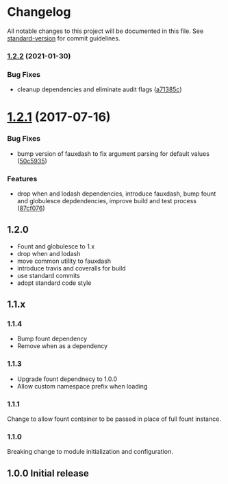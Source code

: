 # Changelog

All notable changes to this project will be documented in this file. See [standard-version](https://github.com/conventional-changelog/standard-version) for commit guidelines.

### [1.2.2](https://github.com/arobson/modlo/compare/v1.2.1...v1.2.2) (2021-01-30)


### Bug Fixes

* cleanup dependencies and eliminate audit flags ([a71385c](https://github.com/arobson/modlo/commit/a71385c7878dbeaac2c21277864faeb557ed6fdd))

<a name="1.2.1"></a>
# [1.2.1](https://github.com/arobson/modlo/compare/v1.1.4...v1.2.1) (2017-07-16)


### Bug Fixes

* bump version of fauxdash to fix argument parsing for default values ([50c5935](https://github.com/arobson/modlo/commit/50c5935))


### Features

* drop when and lodash dependencies, introduce fauxdash, bump fount and globulesce depdendencies, improve build and test process ([87cf076](https://github.com/arobson/modlo/commit/87cf076))



## 1.2.0

 * Fount and globulesce to 1.x
 * drop when and lodash
 * move common utility to fauxdash
 * introduce travis and coveralls for build
 * use standard commits
 * adopt standard code style

## 1.1.x

### 1.1.4
 * Bump fount dependency
 * Remove when as a dependency

### 1.1.3
 * Upgrade fount dependnecy to 1.0.0
 * Allow custom namespace prefix when loading

### 1.1.1
Change to allow fount container to be passed in place of full fount instance.

### 1.1.0
Breaking change to module initialization and configuration.

## 1.0.0 Initial release
